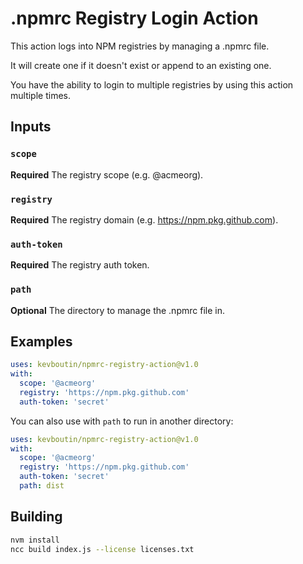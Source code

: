 # .npmrc Registry Login Action

This action logs into NPM registries by managing a .npmrc file.

It will create one if it doesn't exist or append to an existing one.

You have the ability to login to multiple registries by using this action multiple times.

## Inputs

### `scope`

**Required** The registry scope (e.g. @acmeorg).

### `registry`

**Required** The registry domain (e.g. https://npm.pkg.github.com).

### `auth-token`

**Required** The registry auth token.

### `path`

**Optional** The directory to manage the .npmrc file in.

## Examples

```yml
uses: kevboutin/npmrc-registry-action@v1.0
with:
  scope: '@acmeorg'
  registry: 'https://npm.pkg.github.com'
  auth-token: 'secret'
```

You can also use with `path` to run in another directory:

```yml
uses: kevboutin/npmrc-registry-action@v1.0
with:
  scope: '@acmeorg'
  registry: 'https://npm.pkg.github.com'
  auth-token: 'secret'
  path: dist
```

## Building

```sh
nvm install
ncc build index.js --license licenses.txt
```
